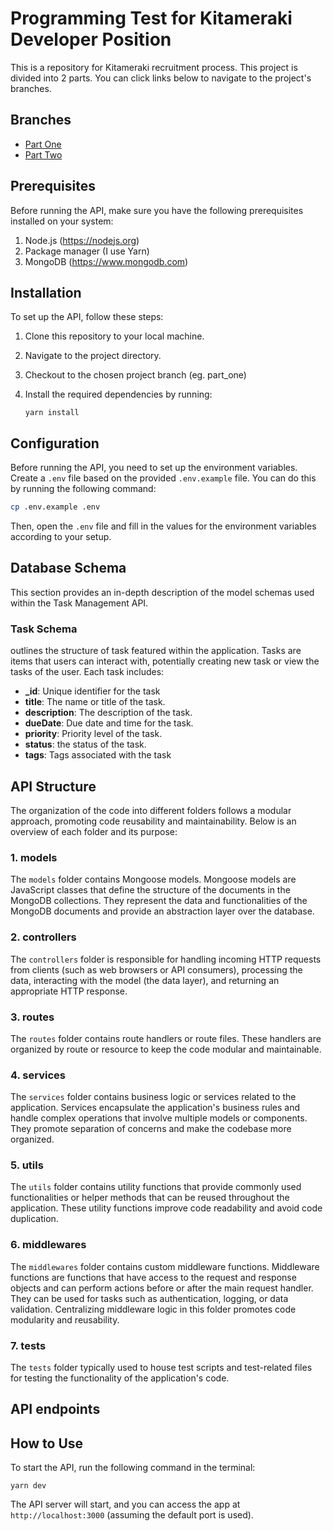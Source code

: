 # Programming Test for Kitameraki Developer Position
This is a repository for Kitameraki recruitment process. This project is divided into 2 parts. You can click links below to navigate to the project's branches.

## Branches
- [Part One](https://github.com/alfaafan/kitameraki_recruitment_alfaafan/tree/part_one)
- [Part Two](https://github.com/alfaafan/kitameraki_recruitment_alfaafan/tree/part_two)

## Prerequisites
Before running the API, make sure you have the following prerequisites installed on your system:

1. Node.js (<https://nodejs.org>)
2. Package manager (I use Yarn)
3. MongoDB (<https://www.mongodb.com>)

## Installation
To set up the API, follow these steps:

1. Clone this repository to your local machine.
2. Navigate to the project directory.
3. Checkout to the chosen project branch (eg. part_one)
4. Install the required dependencies by running:

   ```
   yarn install
   ```

## Configuration
Before running the API, you need to set up the environment variables. Create a `.env` file based on the provided `.env.example` file. You can do this by running the following command:

```bash
cp .env.example .env
```

Then, open the `.env` file and fill in the values for the environment variables according to your setup.

## Database Schema
This section provides an in-depth description of the model schemas used within the Task Management API.

### Task Schema
 outlines the structure of task featured within the application. Tasks are items that users can interact with, potentially creating new task or view the tasks of the user. Each task includes:
 
- **_id**: Unique identifier for the task
- **title**: The name or title of the task.
- **description**: The description of the task.
- **dueDate**: Due date and time for the task.
- **priority**: Priority level of the task.
- **status**: the status of the task.
- **tags**: Tags associated with the task

## API Structure
The organization of the code into different folders follows a modular approach, promoting code reusability and maintainability. Below is an overview of each folder and its purpose:

### 1. models
The `models` folder contains Mongoose models. Mongoose models are JavaScript classes that define the structure of the documents in the MongoDB collections. They represent the data and functionalities of the MongoDB documents and provide an abstraction layer over the database.
### 2. controllers
The `controllers` folder is responsible for handling incoming HTTP requests from clients (such as web browsers or API consumers), processing the data, interacting with the model (the data layer), and returning an appropriate HTTP response.
### 3. routes
The `routes` folder contains route handlers or route files. These handlers are organized by route or resource to keep the code modular and maintainable.
### 4. services
The `services` folder contains business logic or services related to the application. Services encapsulate the application's business rules and handle complex operations that involve multiple models or components. They promote separation of concerns and make the codebase more organized.
### 5. utils
The `utils` folder contains utility functions that provide commonly used functionalities or helper methods that can be reused throughout the application. These utility functions improve code readability and avoid code duplication.
### 6. middlewares
The `middlewares` folder contains custom middleware functions. Middleware functions are functions that have access to the request and response objects and can perform actions before or after the main request handler. They can be used for tasks such as authentication, logging, or data validation. Centralizing middleware logic in this folder promotes code modularity and reusability.
### 7. tests
The `tests` folder typically used to house test scripts and test-related files for testing the functionality of the application's code.

## API endpoints

## How to Use
To start the API, run the following command in the terminal:

```
yarn dev
```

The API server will start, and you can access the app at `http://localhost:3000` (assuming the default port is used).
